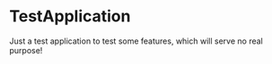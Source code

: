 # TestApplication

Just a test application to test some features, which will serve no real purpose! 

